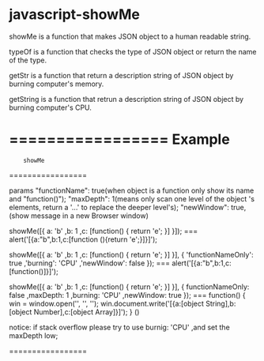 javascript-showMe
=================

showMe is a function that makes JSON object to a human readable string.

typeOf is a function that checks the type of JSON object or return the name of the type.

getStr is a function that return a description string of JSON object by burning computer's memory.

getString is a function that retrun a description string of JSON object by burning computer's CPU.

=================
Example
=================
        showMe
=================

params
        "functionName": true(when object is a function only show its name and "function()");
        "maxDepth": 1(means only scan one level of the object 's elements, return a '...' to replace the deeper level's);
        "newWindow": true,(show message in a new Browser window)

showMe([{
        a: 'b'
	,b: 1
	,c: [function() {
		return 'e';
	}]
}]); === alert('[{a:"b",b:1,c:[function (){return \'e\';}]}]');

showMe([{
	a: 'b'
	,b: 1
	,c: [function() {
		return 'e';
	}]
}], {
	'functionNameOnly': true
	,'burning': 'CPU'
	,'newWindow': false
}); === alert('[{a:"b",b:1,c:[function()]}]');

showMe([{
	a: 'b'
	,b: 1
	,c: [function() {
		return 'e';
	}]
}], {
	functionNameOnly: false
	,maxDepth: 1
	,burning: 'CPU'
	,newWindow: true
}); === function() {
	win = window.open('', '', '');
	win.document.write('[{a:[object String],b:[object Number],c:[object Array]}]');
} ()

notice: if stack overflow please try to use burnig: 'CPU' ,and set the maxDepth low;

=================
